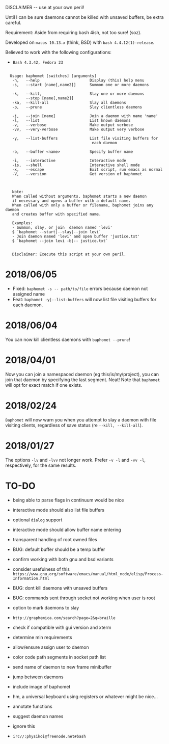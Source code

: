 DISCLAIMER -- use at your own peril!

Until I can be sure daemons cannot be killed with unsaved buffers, be extra careful.

Requirement: Aside from requiring bash 4ish, not too sure! (soz).

Developed on `macos 10.13.x` (think, BSD) with `bash 4.4.12(1)-release`.

Believed to work with the following configurations:
* `Bash 4.3.42, Fedora 23`


```text

  Usage: baphomet [switches] [arguments]
   -h,   --help                      Display (this) help menu
   -s,   --start [name[,name2]]      Summon one or more daemons

   -k,   --kill,                     Slay one or more daemons
         --stop [name[,name2]]
   -ka,  --kill-all                  Slay all daemons
   -p,   --prune                     Slay clientless daemons

   -j,   --join [name]               Join a daemon with name 'name'
   -l,   --list                      List known daemons
   -v,   --verbose                   Make output verbose
   -vv,  --very-verbose              Make output very verbose

   -y,   --list-buffers              List file visiting buffers for
                                      each daemon

   -b,   --buffer <name>             Specify buffer name

   -i,   --interactive               Interactive mode
   -is,  --shell                     Interactive shell mode
   -x,   --escape                    Exit script, run emacs as normal
   -V,   --version                   Get version of baphomet



   Note:
   When called without arguments, baphomet starts a new daemon
   if necessary and opens a buffer with a default name.
   When called with only a buffer or filename, baphomet joins any daemon
   and creates buffer with specified name.

   Examples:
   - Summon, slay, or join  daemon named 'levi'
   $ `baphomet --start|--slay|--join levi`
   - Join daemon named 'levi' and open buffer 'justice.txt'
   $ `baphomet --join levi -b|-- justice.txt`


   Disclaimer: Execute this script at your own peril.

```


2018/06/05
===
* Fixed: `baphomet -s -- path/to/file` errors because daemon not assigned name
* Feat: `baphomet -y|--list-buffers` will now list file visiting buffers for each daemon.


2018/06/04
===
You can now kill clientless daemons with `baphomet --prune`!

2018/04/01
===
Now you can join a namespaced daemon (eg this/is/my/project), you can join that daemon by specifying the last segment. Neat! Note that `baphomet` will opt for exact match if one exists.


2018/02/24
===
`Baphomet` will now warn you when you attempt to slay a daemon with file visiting clients, regardless of save status (re `--kill, --kill-all`).


2018/01/27
===
The options `-lv` and `-lvv` not longer work. Prefer `-v -l` and `-vv -l`, respectively, for the same results.



TO-DO
===
* being able to parse flags in continuum would be nice
* interactive mode should also list file buffers
* optional `dialog` support
* interactive mode should allow buffer name entering
* transparent handling of root owned files
* BUG: default buffer should be a temp buffer
* confirm working with both gnu and bsd variants
* consider usefulness of this `https://www.gnu.org/software/emacs/manual/html_node/elisp/Process-Information.html`
* BUG: dont kill daemons with unsaved buffers
* BUG: commands sent through socket not working when user is root
* option to mark daemons to slay
* `http://graphemica.com/search?page=2&q=braille`
* check if compatible with gui version and xterm
* determine min requirements
* allow/ensure assign user to daemon
* color code path segments in socket path list
* send name of daemon to new frame minibuffer
* jump between daemons
* include image of baphomet
* hm, a universal keyboard using registers or whatever might be nice...
* annotate functions
* suggest daemon names

* ignore this
* `irc//:physikoi@freenode.net#bash`

